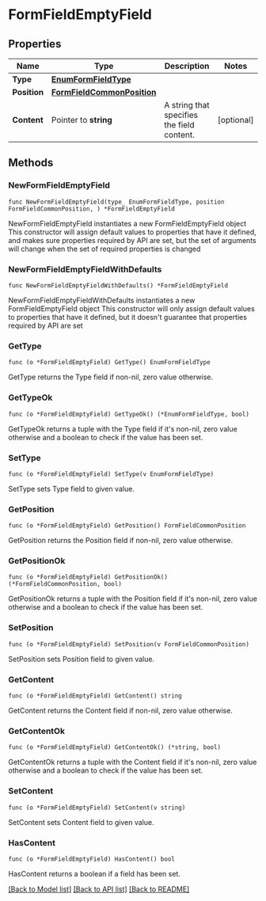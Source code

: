 # FormFieldEmptyField

## Properties

Name | Type | Description | Notes
------------ | ------------- | ------------- | -------------
**Type** | [**EnumFormFieldType**](EnumFormFieldType.md) |  | 
**Position** | [**FormFieldCommonPosition**](FormFieldCommonPosition.md) |  | 
**Content** | Pointer to **string** | A string that specifies the field content. | [optional] 

## Methods

### NewFormFieldEmptyField

`func NewFormFieldEmptyField(type_ EnumFormFieldType, position FormFieldCommonPosition, ) *FormFieldEmptyField`

NewFormFieldEmptyField instantiates a new FormFieldEmptyField object
This constructor will assign default values to properties that have it defined,
and makes sure properties required by API are set, but the set of arguments
will change when the set of required properties is changed

### NewFormFieldEmptyFieldWithDefaults

`func NewFormFieldEmptyFieldWithDefaults() *FormFieldEmptyField`

NewFormFieldEmptyFieldWithDefaults instantiates a new FormFieldEmptyField object
This constructor will only assign default values to properties that have it defined,
but it doesn't guarantee that properties required by API are set

### GetType

`func (o *FormFieldEmptyField) GetType() EnumFormFieldType`

GetType returns the Type field if non-nil, zero value otherwise.

### GetTypeOk

`func (o *FormFieldEmptyField) GetTypeOk() (*EnumFormFieldType, bool)`

GetTypeOk returns a tuple with the Type field if it's non-nil, zero value otherwise
and a boolean to check if the value has been set.

### SetType

`func (o *FormFieldEmptyField) SetType(v EnumFormFieldType)`

SetType sets Type field to given value.


### GetPosition

`func (o *FormFieldEmptyField) GetPosition() FormFieldCommonPosition`

GetPosition returns the Position field if non-nil, zero value otherwise.

### GetPositionOk

`func (o *FormFieldEmptyField) GetPositionOk() (*FormFieldCommonPosition, bool)`

GetPositionOk returns a tuple with the Position field if it's non-nil, zero value otherwise
and a boolean to check if the value has been set.

### SetPosition

`func (o *FormFieldEmptyField) SetPosition(v FormFieldCommonPosition)`

SetPosition sets Position field to given value.


### GetContent

`func (o *FormFieldEmptyField) GetContent() string`

GetContent returns the Content field if non-nil, zero value otherwise.

### GetContentOk

`func (o *FormFieldEmptyField) GetContentOk() (*string, bool)`

GetContentOk returns a tuple with the Content field if it's non-nil, zero value otherwise
and a boolean to check if the value has been set.

### SetContent

`func (o *FormFieldEmptyField) SetContent(v string)`

SetContent sets Content field to given value.

### HasContent

`func (o *FormFieldEmptyField) HasContent() bool`

HasContent returns a boolean if a field has been set.


[[Back to Model list]](../README.md#documentation-for-models) [[Back to API list]](../README.md#documentation-for-api-endpoints) [[Back to README]](../README.md)


